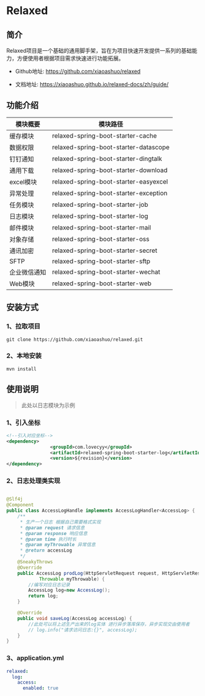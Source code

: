 # Relaxed
## 简介

Relaxed项目是一个基础的通用脚手架，旨在为项目快速开发提供一系列的基础能力，方便使用者根据项目需求快速进行功能拓展。

+ Github地址:  https://github.com/xiaoashuo/relaxed

+ 文档地址: https://xiaoashuo.github.io/relaxed-docs/zh/guide/

## 功能介绍

| 模块概要     | 模块路径                              |
| ------------ | ------------------------------------- |
| 缓存模块     | relaxed-spring-boot-starter-cache     |
| 数据权限     | relaxed-spring-boot-starter-datascope |
| 钉钉通知     | relaxed-spring-boot-starter-dingtalk  |
| 通用下载     | relaxed-spring-boot-starter-download  |
| excel模块    | relaxed-spring-boot-starter-easyexcel |
| 异常处理     | relaxed-spring-boot-starter-exception |
| 任务模块     | relaxed-spring-boot-starter-job       |
| 日志模块     | relaxed-spring-boot-starter-log       |
| 邮件模块     | relaxed-spring-boot-starter-mail      |
| 对象存储     | relaxed-spring-boot-starter-oss       |
| 通讯加密     | relaxed-spring-boot-starter-secret    |
| SFTP         | relaxed-spring-boot-starter-sftp      |
| 企业微信通知 | relaxed-spring-boot-starter-wechat    |
| Web模块      | relaxed-spring-boot-starter-web       |

## 安装方式

### 1、拉取项目

```shell
git clone https://github.com/xiaoashuo/relaxed.git
```

### 2、本地安装

```shell
mvn install
```

## 使用说明

> 此处以日志模块为示例

### 1、引入坐标

```xml
<!--引入对应坐标-->     
<dependency>
                <groupId>com.lovecyy</groupId>
                <artifactId>relaxed-spring-boot-starter-log</artifactId>
                <version>${revision}</version>
</dependency>
```

### 2、日志处理类实现

```java

@Slf4j
@Component
public class AccessLogHandle implements AccessLogHandler<AccessLog> {
	/**
	 * 生产一个日志 根据自己需要格式实现
	 * @param request 请求信息
	 * @param response 响应信息
	 * @param time 执行时长
	 * @param myThrowable 异常信息
	 * @return accessLog
	 */
	@SneakyThrows
	@Override
	public AccessLog prodLog(HttpServletRequest request, HttpServletResponse response, Long time,
			Throwable myThrowable) {
        //编写对应日志记录
        AccessLog log=new AccessLog();
		return log;
	}

	@Override
	public void saveLog(AccessLog accessLog) {
		//此处可以将上述生产出来的log实体 进行异步落库保存，异步实现交由使用者
		// log.info("请求访问日志:{}", accessLog);
	}
}
```



### 3、application.yml

```yml
relaxed:
  log:
    access:
      enabled: true
```

